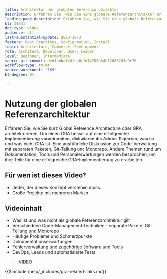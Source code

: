 ```yaml
---
title: Architektur der globalen Referenzarchitektur
description: Erfahren Sie, wie Sie eine globale Referenzarchitektur erstellen. Erfahren Sie mehr über Techniken und Ideen, um sicherzustellen, dass Ihr Projekt mit der globalen Referenzarchitektur auf den richtigen Weg kommt
landing-page-description: Erfahren Sie, wie Sie eine globale Referenzarchitektur mit Adobe Commerce erstellen.
kt: 14041
doc-type: video
audience: all
last-substantial-update: 2023-10-3
feature: Best Practices, Configuration, Install
topic: Architecture, Commerce, Development
role: Architect, Developer, User, Leader
level: Beginner, Intermediate
source-git-commit: ded1cbba7c0fca0c2df4705b34b126857d1e9c76
workflow-type: tm+mt
source-wordcount: '169'
ht-degree: 0%

---
```


# Nutzung der globalen Referenzarchitektur

Erfahren Sie, wie Sie kurz Global Reference Architecture oder GRA architekturieren. Um einen GRA besser auf eine erfolgreiche Implementierung vorzubereiten, diskutieren die Adobe-Experten, was ist und was nicht GRA ist. Eine ausführliche Diskussion zur Code-Verwaltung mit separaten Paketen, Git-Teilung und Monorepo. Andere Themen rund um Dokumentation, Tools und Personalerwartungen werden besprochen, um ihre Teile für eine erfolgreiche GRA-Implementierung zu erarbeiten.

## Für wen ist dieses Video?

* Jeder, der dieses Konzept verstehen muss.
* Große Projekte mit mehreren Marken

## Videoinhalt

* Was ist und was nicht als globale Referenzarchitektur gilt
* Verschiedene Code-Management-Techniken - separate Pakete, Git-Teilung und Monorepo
* Häufige Probleme und Schmerzpunkte
* Dokumentationserwartungen
* Fehlerverwaltung und zugehörige Software und Tools
* DevOps, Leads und automatisierte Tests

>[!VIDEO](https://video.tv.adobe.com/v/3424644?learn=on)

{{$include /help/_includes/gra-related-links.md}}
